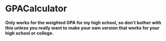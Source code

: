 # GPACalculator

#### Only works for the weighted GPA for my high school, so don't bother with this unless you really want to make your own version that works for your high school or college.
